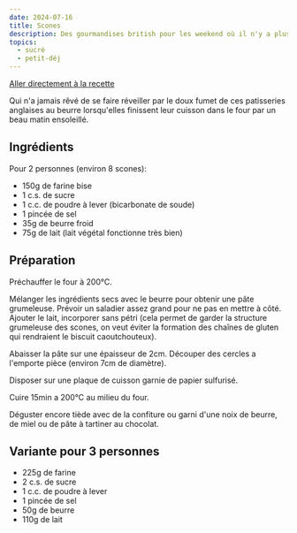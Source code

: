```yaml
---
date: 2024-07-16
title: Scones
description: Des gourmandises british pour les weekend où il n'y a plus de pain.
topics:
  - sucré
  - petit-déj
---
```


[Aller directement à la recette](#ingrédients)

Qui n'a jamais rêvé de se faire réveiller par le doux fumet de ces patisseries anglaises au beurre lorsqu'elles finissent leur cuisson dans le four par un beau matin ensoleillé.

## Ingrédients

Pour 2 personnes (environ 8 scones):

- 150g de farine bise
- 1 c.s. de sucre
- 1 c.c. de poudre à lever (bicarbonate de soude)
- 1 pincée de sel
- 35g de beurre froid
- 75g de lait (lait végétal fonctionne très bien)

## Préparation

Préchauffer le four à 200°C.

Mélanger les ingrédients secs avec le beurre pour obtenir une pâte grumeleuse. Prévoir un saladier assez grand pour ne pas en mettre à côté. Ajouter le lait, incorporer sans pétri (cela permet de garder la structure grumeleuse des scones, on veut éviter la formation des chaînes de gluten qui rendraient le biscuit caoutchouteux).

Abaisser la pâte sur une épaisseur de 2cm. Découper des cercles a l'emporte pièce (environ 7cm de diamètre).

Disposer sur une plaque de cuisson garnie de papier sulfurisé.

Cuire 15min a 200°C au milieu du four.

Déguster encore tiède avec de la confiture ou garni d'une noix de beurre, de miel ou de pâte à tartiner au chocolat.

## Variante pour 3 personnes

- 225g de farine
- 2 c.s. de sucre
- 1 c.c. de poudre à lever
- 1 pincée de sel
- 50g de beurre
- 110g de lait
